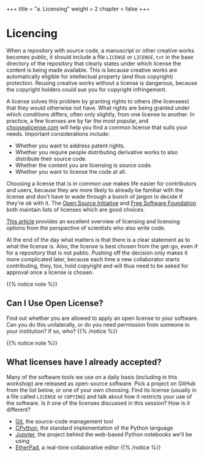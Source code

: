 +++
title = "a. Licensing"
weight = 2
chapter = false
+++

# Licencing

When a repository with source code, a manuscript or other creative
works becomes public, it should include a file `LICENSE` or
`LICENSE.txt` in the base directory of the repository that clearly
states under which license the content is being made available. This
is because creative works are automatically eligible for intellectual
property (and thus copyright) protection. Reusing creative works
without a license is dangerous, because the copyright holders could
sue you for copyright infringement.

A license solves this problem by granting rights to others (the
licensees) that they would otherwise not have. What rights are being
granted under which conditions differs, often only slightly, from one
license to another. In practice, a few licenses are by far the most
popular, and [choosealicense.com](https://choosealicense.com/) will
help you find a common license that suits your needs.  Important
considerations include:

* Whether you want to address patent rights.
* Whether you require people distributing derivative works to also
  distribute their source code.
* Whether the content you are licensing is source code.
* Whether you want to license the code at all.

Choosing a license that is in common use makes life easier for
contributors and users, because they are more likely to already be
familiar with the license and don't have to wade through a bunch of
jargon to decide if they're ok with it.  The [Open Source
Initiative](https://opensource.org/licenses) and [Free Software
Foundation](https://www.gnu.org/licenses/license-list.html) both
maintain lists of licenses which are good choices.

[This article][software-licensing] provides an excellent overview of
licensing and licensing options from the perspective of scientists who
also write code.

At the end of the day what matters is that there is a clear statement
as to what the license is. Also, the license is best chosen from the
get-go, even if for a repository that is not public. Pushing off the
decision only makes it more complicated later, because each time a new
collaborator starts contributing, they, too, hold copyright and will
thus need to be asked for approval once a license is chosen.

{{% notice note %}}
## Can I Use Open License?

 Find out whether you are allowed to apply an open license to your software.
 Can you do this unilaterally,
 or do you need permission from someone in your institution?
 If so, who?
{{% /notice %}}

{{% notice note %}}
## What licenses have I already accepted?

 Many of the software tools we use on a daily basis (including in this workshop) are
 released as open-source software. Pick a project on GitHub from the list below, or
 one of your own choosing. Find its license (usually in a file called `LICENSE` or
 `COPYING`) and talk about how it restricts your use of the software. Is it one of
 the licenses discussed in this session? How is it different?
 - [Git](https://github.com/git/git), the source-code management tool
 - [CPython](https://github.com/python/cpython), the standard implementation of the Python language
 - [Jupyter](https://github.com/jupyter), the project behind the web-based Python notebooks we'll be using
 - [EtherPad](https://github.com/ether/etherpad-lite), a real-time collaborative editor
{{% /notice %}}

[software-licensing]: https://doi.org/10.1371/journal.pcbi.1002598
